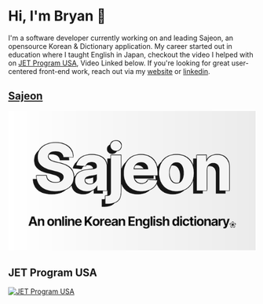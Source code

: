 # Hi, I'm Bryan 👋

I'm a software developer currently working on and leading Sajeon, an opensource Korean & Dictionary application. My career started out in education where I taught English in Japan, checkout the video I helped with on [JET Program USA](https://jetprogramusa.org), Video Linked below. If you're looking for great user-centered front-end work, reach out via my [website](https://bryan-aument.surge.sh) or [linkedin](https://www.linkedin.com/in/bryanaument/).





## [Sajeon](https://www.sajeon.org)
![Sajeon](/sajeon.png)



## JET Program USA
[![JET Program USA](https://www.youtube.com/watch?v=dRjTHcz0JQw/0.jpg)]([https://www.youtube.com/watch?v=YOUTUBE_VIDEO_ID_HERE](https://www.youtube.com/watch?v=dRjTHcz0JQw))


<!--
**BryanAM/BryanAM** is a ✨ _special_ ✨ repository because its `README.md` (this file) appears on your GitHub profile.

Here are some ideas to get you started:

- 🔭 I’m currently working on ...
- 🌱 I’m currently learning ...
- 👯 I’m looking to collaborate on ...
- 🤔 I’m looking for help with ...
- 💬 Ask me about ...
- 📫 How to reach me: ...
- 😄 Pronouns: ...
- ⚡ Fun fact: ...
-->

